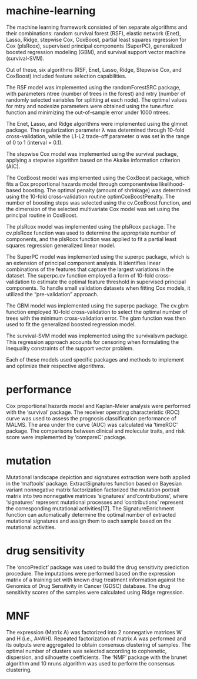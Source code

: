 # machine-learning
The machine learning framework consisted of ten separate algorithms and their combinations: random survival forest (RSF), elastic network (Enet), Lasso, Ridge, stepwise Cox, CoxBoost, partial least squares regression for Cox (plsRcox), supervised principal components (SuperPC), generalized boosted regression modeling (GBM), and survival support vector machine (survival-SVM).

Out of these, six algorithms (RSF, Enet, Lasso, Ridge, Stepwise Cox, and CoxBoost) included feature selection capabilities.

The RSF model was implemented using the randomForestSRC package, with parameters ntree (number of trees in the forest) and mtry (number of randomly selected variables for splitting at each node). The optimal values for mtry and nodesize parameters were obtained using the tune.rfsrc function and minimizing the out-of-sample error under 1000 ntrees.

The Enet, Lasso, and Ridge algorithms were implemented using the glmnet package. The regularization parameter λ was determined through 10-fold cross-validation, while the L1-L2 trade-off parameter α was set in the range of 0 to 1 (interval = 0.1).

The stepwise Cox model was implemented using the survival package, applying a stepwise algorithm based on the Akaike information criterion (AIC).

The CoxBoost model was implemented using the CoxBoost package, which fits a Cox proportional hazards model through componentwise likelihood-based boosting. The optimal penalty (amount of shrinkage) was determined using the 10-fold cross-validation routine optimCoxBoostPenalty. The number of boosting steps was selected using the cv.CoxBoost function, and the dimension of the selected multivariate Cox model was set using the principal routine in CoxBoost.

The plsRcox model was implemented using the plsRcox package. The cv.plsRcox function was used to determine the appropriate number of components, and the plsRcox function was applied to fit a partial least squares regression generalized linear model.

The SuperPC model was implemented using the superpc package, which is an extension of principal component analysis. It identifies linear combinations of the features that capture the largest variations in the dataset. The superpc.cv function employed a form of 10-fold cross-validation to estimate the optimal feature threshold in supervised principal components. To handle small validation datasets when fitting Cox models, it utilized the “pre-validation” approach.

The GBM model was implemented using the superpc package. The cv.gbm function employed 10-fold cross-validation to select the optimal number of trees with the minimum cross-validation error. The gbm function was then used to fit the generalized boosted regression model.

The survival-SVM model was implemented using the survivalsvm package. This regression approach accounts for censoring when formulating the inequality constraints of the support vector problem.

Each of these models used specific packages and methods to implement and optimize their respective algorithms.

# performance
Cox proportional hazards model and Kaplan-Meier analysis were performed with the ‘survival’ package. The receiver operating characteristic (ROC) curve was used to assess the prognosis classification performance of MALMS. The area under the curve (AUC) was calculated via ‘timeROC’ package. The comparisons between clinical and molecular traits, and risk score were implemented by ‘compareC’ package.

# mutation
Mutational landscape depiction and signatures extraction were both applied in the ‘maftools’ package. ExtractSignatures function based on Bayesian variant nonnegative matrix factorization factorized the mutation portrait matrix into two nonnegative matrices ‘signatures’ and‘contributions’, where ‘signatures’ represent mutational processes and ‘contributions’ represent the corresponding mutational activities[17]. The SignatureEnrichment function can automatically determine the optimal number of extracted mutational signatures and assign them to each sample based on the mutational activities. 

# drug sensitivity
The ‘oncoPredict’ package was used to build the drug sensitivity prediction procedure. The imputations were performed based on the expression matrix of a training set with known drug treatment information against the Genomics of Drug Sensitivity in Cancer (GDSC) database. The drug sensitivity scores of the samples were calculated using Ridge regression.

# MNF
The expression (Matrix A) was factorized into 2 nonnegative matrices W and H (i.e., A≈WH). Repeated factorization of matrix A was performed and its outputs were aggregated to obtain consensus clustering of samples. The optimal number of clusters was selected according to cophenetic, dispersion, and silhouette coefficients. The ‘NMF’ package with the brunet algorithm and 10 nruns algorithm was used to perform the consensus clustering.
